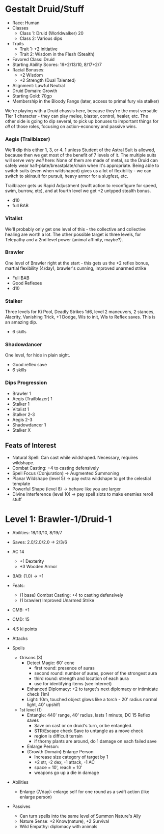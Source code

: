 # Gestalt Druid/Stuff

* Race: Human
* Classes
  - Class 1: Druid (Worldwalker) 20
  - Class 2: Various dips
* Traits
  - Trait 1: +2 initiative
  - Trait 2: Wisdom in the Flesh (Stealth)
* Favored Class: Druid
* Starting Ability Scores: 16+2/13/10, 8/17+2/7
* Racial Bonuses:
  - +2 Wisdom
  - +2 Strength (Dual Talented)
* Alignment: Lawful Neutral
* Druid Domain: Growth
* Starting Gold: 70gp
* Membership in the Bloody Fangs (later, access to primal fury via stalker)

We're playing with a Druid chassis here, because they're the most versatile
Tier 1 character - they can play melee, blaster, control, healer, etc.
The other side is going to dip several, to pick up bonuses to important
things for *all* of those roles, focusing on action-economy and passive wins.

### Aegis (Trailblazer)

We'll dip this either 1, 3, or 4. 1 unless Student of the Astral Suit is allowed,
because then we get most of the benefit of 7 levels of it. The multiple suits
will serve *very well* here: None of them are made of metal, so the Druid can
safely wear half-plate/breastplate/chain when it's appropriate. Being able to
switch suits (even when wildshaped) gives us a lot of flexibility - we can
switch to skinsuit for pursuit, heavy armor for a slugfest, etc.

Trailblazer gets us Rapid Adjustment (swift action to reconfigure for speed,
swim, burrow, etc), and at fourth level we get +2 untyped stealth bonus.

* d10
* full BAB

### Vitalist

We'll probably only get one level of this - the collective and collective
healing are worth a lot. The other possible target is three levels, for 
Telepathy and a 2nd level power (animal affinity, maybe?).

### Brawler

One level of Brawler right at the start - this gets us the +2 reflex bonus,
martial flexibility (4/day), brawler's cunning, improved unarmed strike

* Full BAB
* Good Reflexes
* d10

### Stalker

Three levels for Ki Pool, Deadly Strikes 1d6, level 2 maneuvers, 2 stances, Alacrity,
Vanishing Trick, +1 Dodge, Wis to init, Wis to Reflex saves. This is an amazing dip.

* 6 skills

### Shadowdancer

One level, for hide in plain sight.

* Good reflex save
* 6 skills

### Dips Progression

* Brawler 1
* Aegis (Trailblazer) 1
* Stalker 1
* Vitalist 1
* Stalker 2-3
* Aegis 2-3
* Shadowdancer 1
* Stalker X

## Feats of Interest
* Natural Spell: Can cast while wildshaped. Necessary, requires wildshape.
* Combat Casting: +4 to casting defensively
* Spell Focus (Conjuration) -> Augmented Summoning
* Planar Wildshape (level 5) -> pay extra wildshape to get the celestial template
* Powerful Shape (level 8) -> behave like you are larger
* Divine Interference (level 10) -> pay spell slots to make enemies reroll stuff

# Level 1: Brawler-1/Druid-1

* Abilities: 18/13/10, 8/19/7
* Saves: 2.0/2.0/2.0 -> 2/3/6
* AC 14
  - +1 Dexterity
  - +3 Wooden Armor
* BAB: (1.0) -> +1
* Feats:
  - (1 base) Combat Casting: +4 to casting defensively
  - (1 brawler) Improved Unarmed Strike
* CMB: +1
* CMD: 15
* 4.5 ki points
* Attacks

* Spells
  - Orisons (3)
    * Detect Magic: 60' cone
      - first round: presence of auras
      - second round: number of auras, power of the strongest aura
      - third round: strength and location of each aura
      - use for identifying items (see internet)
    * Enhanced Diplomacy: +2 to target's next diplomacy or intimidate check (1m)
    * Light: 10m, touched object glows like a torch - 20' radius normal light, 40' upshift
  - 1st level (1)
    * Entangle: 440' range, 40' radius, lasts 1 minute, DC 15 Reflex saves
      - Save on cast or on druid's turn, or be entangled.
      - STR/Escape check Save to untangle as a move check
      - region is difficult terrain
      - if thorny plants are around, do 1 damage on each failed save
    * Enlarge Person:
    * (Growth Domain) Enlarge Person
      - Increase size category of target by 1
      - +2 str, -2 dex, -1 attack, -1 AC
      - space = 10', reach = 10'
      - weapons go up a die in damage
* Abilities
  - Enlarge (7/day): enlarge self for one round as a swift action (like enlarge person)
* Passives
  - Can turn spells into the same level of Summon Nature's Ally
  - Nature Sense: +2 Know(nature), +2 Survival
  - Wild Empathy: diplomacy with animals

